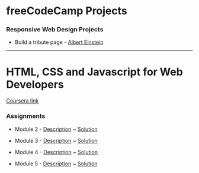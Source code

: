 # freeCodeCamp Projects

### Responsive Web Design Projects

* Build a tribute page - [Albert Einstein](https://dhruvmanila.github.io/projects/tribute_page/index.html)


---
# HTML, CSS and Javascript for Web Developers
[Coursera link](https://www.coursera.org/learn/html-css-javascript-for-web-developers)

### Assignments

* Module 2 - [Description](https://github.com/jhu-ep-coursera/fullstack-course4/blob/master/assignments/assignment2/Assignment-2.md) ~ [Solution](https://dhruvmanila.github.io/projects/module2-solution/index.html)

* Module 3 - [Description](https://github.com/jhu-ep-coursera/fullstack-course4/blob/master/assignments/assignment3/Assignment-3.md) ~ [Solution](https://dhruvmanila.github.io/projects/module3-solution/index.html)

* Module 4 - [Description](https://github.com/jhu-ep-coursera/fullstack-course4/blob/master/assignments/assignment4/Assignment-4.md) ~ [Solution](https://dhruvmanila.github.io/projects/module4-solution/index.html)

* Module 5 - [Description](https://github.com/jhu-ep-coursera/fullstack-course4/blob/master/assignments/assignment5/Assignment-5.md) ~ [Solution](https://dhruvmanila.github.io/projects/module5-solution/index.html)